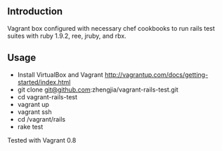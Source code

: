 Introduction
------------
Vagrant box configured with necessary chef cookbooks to run rails test suites with ruby 1.9.2, ree, jruby, and rbx.

Usage
-----

* Install VirtualBox and Vagrant http://vagrantup.com/docs/getting-started/index.html
* git clone git@github.com:zhengjia/vagrant-rails-test.git
* cd vagrant-rails-test
* vagrant up
* vagrant ssh
* cd /vagrant/rails
* rake test

Tested with Vagrant 0.8